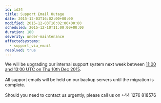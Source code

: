 ```yaml
---
id: id24
title: Support Email Outage
date: 2015-12-03T16:02:00+00:00
modified: 2015-12-03T16:02:00+00:00
scheduled: 2015-12-10T11:00:00+00:00
duration: 180
severity: under-maintenance
affectedsystems:
  - support_via_email
resolved: true
---
```


We will be upgrading our internal support system next week between [11:00 and 13:00 UTC on Thu 10th Dec 2015](https://www.timeanddate.com/worldclock/fixedtime.html?iso=20151210T11&ah=2).<br /><br />All support emails will be held on our backup servers until the migration is complete.<br /><br />Should you need to contact us urgently, please call us on +44 1276 818576

